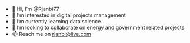 - 👋 Hi, I’m @Rjanbi77
- 👀 I’m interested in digital projects management
- 🌱 I’m currently learning data science
- 💞️ I’m looking to collaborate on energy and government related projects
- 📫 Reach me on rjanbi@live.com

<!---
Rjanbi77/Rjanbi77 is a ✨ special ✨ repository because its `README.md` (this file) appears on your GitHub profile.
You can click the Preview link to take a look at your changes.
--->
